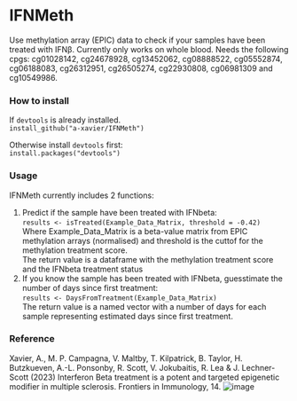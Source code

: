 # IFNMeth  
Use methylation array (EPIC) data to check if your samples have been treated with IFNβ.
Currently only works on whole blood. Needs the following cpgs: cg01028142, cg24678928, cg13452062, cg08888522, cg05552874, cg06188083, cg26312951, cg26505274, cg22930808, cg06981309 and cg10549986.
  
### How to install  
  
If ```devtools``` is already installed.  
```install_github("a-xavier/IFNMeth")```  
  
Otherwise install ```devtools``` first:  
```install.packages("devtools")```  

### Usage 
IFNMeth currently includes 2 functions:  
  
1. Predict if the sample  have been treated with IFNbeta:  
   ```results <- isTreated(Example_Data_Matrix, threshold = -0.42)```  
   Where Example_Data_Matrix is a beta-value matrix from EPIC methylation arrays (normalised) and threshold is the cuttof for the methylation treatment score.  
   The return value is a dataframe with the methylation treatment score and the IFNbeta treatment status  
2. If you know the sample has been treated with IFNbeta, guesstimate the number of days since first treatment:  
   ```results <- DaysFromTreatment(Example_Data_Matrix)```  
   The return value is a named vector with a number of days for each sample representing estimated days since first treatment.  
   
### Reference
Xavier, A., M. P. Campagna, V. Maltby, T. Kilpatrick, B. Taylor, H. Butzkueven, A.-L. Ponsonby, R. Scott, V. Jokubaitis, R. Lea & J. Lechner-Scott (2023) Interferon Beta treatment is a potent and targeted epigenetic modifier in multiple sclerosis. Frontiers in Immunology, 14.
![image](https://github.com/a-xavier/IFNMeth/assets/43228621/cebdc0e3-6b97-4e78-ae41-b9e931672cd6)

   
   
